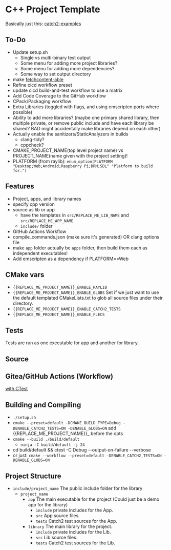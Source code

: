 # C++ Project Template

Basically just this: [catch2-examples](https://github.com/Toxe/catch2-examples)

## To-Do

- Update setup.sh
  - Single vs multi-binary test output
  - Some menu for adding more project libraries?
  - Some menu for adding more dependencies?
  - Some way to set output directory
- make [fetchcontent-able](https://www.foonathan.net/2022/06/cmake-fetchcontent/)
- Refine cicd workflow preset
- update cicd build-and-test workflow to use a matrix
- Add Code Coverage to the GitHub workflow
- CPack/Packaging workflow
- Extra Libraries (toggled with flags, and using emscripten ports where possible)
- Ability to add more libraries? (maybe one primary shared library,
  then multiple private, or remove public include and have each library be shared?
  BAD might accidentally make libraries depend on each other)
- Actually enable the sanitizers/StaticAnalyzers in builds
  - clang-tidy?
  - cppcheck?
- CMAKE_PROJECT_NAME(top level project name) vs PROJECT_NAME(name given with the project setting)!
- PLATFORM (from raylib): `enum_option(PLATFORM "Desktop;Web;Android;Raspberry Pi;DRM;SDL" "Platform to build for.")`

## Features

- Project, apps, and library names
- specify cpp version
- source as lib or app
  - have the templates in `src/REPLACE_ME_LIB_NAME` and `src/REPLACE_ME_APP_NAME`
  - `include/` folder
- GitHub Actions Workflow
- compile_commands.json (make sure it's generated) OR clang options file
- make `app` folder actually be `apps` folder, then build them each as independent executables!
- Add emscripten as a dependency if PLATFORM==Web

## CMake vars

- `{{REPLACE_ME_PROJECT_NAME}}_ENABLE_RAYLIB`
- `{{REPLACE_ME_PROJECT_NAME}}_ENABLE_GLOBS`
  Set if we just want to use the default templated CMakeLists.txt to glob all source files under their directory.
- `{{REPLACE_ME_PROJECT_NAME}}_ENABLE_CATCH2_TESTS`
- `{{REPLACE_ME_PROJECT_NAME}}_ENABLE_FLECS`

## Tests

Tests are run as one executable for app and another for library.

<!--TODO: make them separate executables? https://github.com/Toxe/catch2-examples/blob/master/src/catch2v3/multiple_test_files/CMakeLists.txt but with that glob?-->

## Source

## Gitea/GitHub Actions (Workflow)

[with CTest](https://github.com/ENCCS/catch2-demo/blob/main/.github/workflows/test.yml)

## Building and Compiling

- `./setup.sh`
- `cmake --preset=default -DCMAKE_BUILD_TYPE=Debug -DENABLE_CATCH2_TESTS=ON -DENABLE_GLOBS=ON`
  add {{REPLACE_ME_PROJECT_NAME}}\_ before the opts
- `cmake --build ./build/default`
  - `ninja -C build/default -j 24`
- cd build/default && ctest -C Debug --output-on-failure --verbose
- or just: `cmake --workflow --preset=default -DENABLE_CATCH2_TESTS=ON -DENABLE_GLOBS=ON`

## Project Structure

- `include/project_name`
  The public include folder for the library
  - `project_name`
    - `app`
      The main executable for the project (Could just be a demo app for the library)
      - `include`
        private includes for the App.
      - `src`
        App source files.
      - `tests`
        Catch2 test sources for the App.
    - `library`
      The main library for the project.
      - `include`
        private includes for the Lib.
      - `src`
        Lib source files.
      - `tests`
        Catch2 test sources for the Lib.
